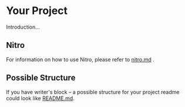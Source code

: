 # Your Project

Introduction…

## Nitro
For information on how to use Nitro, please refer to [nitro.md](project/docs/nitro.md) .

## Possible Structure
If you have writer's block – a possible structure for your project readme could look like [README.md](https://github.com/namics/frontend-defaults/blob/master/doc/README.md).
